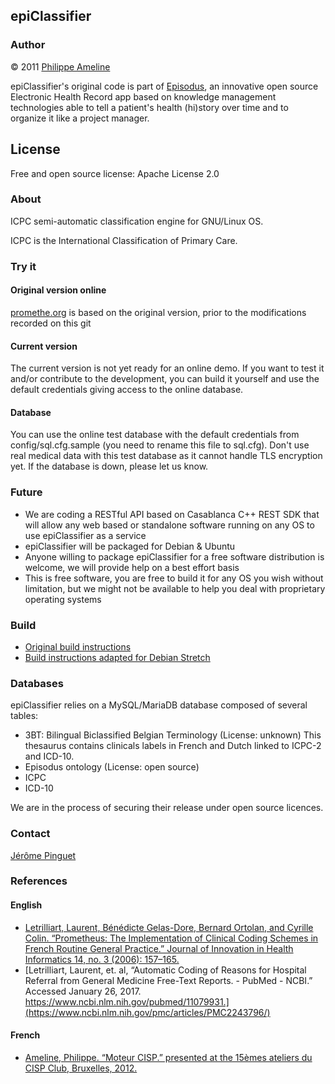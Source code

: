 ## epiClassifier

### Author
© 2011  [Philippe Ameline](https://twitter.com/p_ameline)

epiClassifier's original code is part of [Episodus](https://sourceforge.net/projects/episodus/), an innovative open source Electronic Health Record app based on knowledge management technologies able to tell a patient's health (hi)story over time and to organize it like a project manager.

## License
Free and open source license: Apache License 2.0

### About
ICPC semi-automatic classification engine for GNU/Linux OS.

ICPC is the International Classification of Primary Care.

### Try it

#### Original version online 
[promethe.org](http://promethe.org) is based on the original version, prior to the modifications recorded on this git

#### Current version
The current version is not yet ready for an online demo. If you want to test it and/or contribute to the development, you can build it yourself and use the default credentials giving access to the online database.

#### Database
You can use the online test database with the default credentials from config/sql.cfg.sample (you need to rename this file to sql.cfg). Don't use real medical data with this test database as it cannot handle TLS encryption yet. If the database is down, please let us know.

### Future

* We are coding a RESTful API based on Casablanca C++ REST SDK that will allow any web based or standalone software running on any OS to use epiClassifier as a service
* epiClassifier will be packaged for Debian & Ubuntu
* Anyone willing to package epiClassifier for a free software distribution is welcome, we will provide help on a best effort basis
* This is free software, you are free to build it for any OS you wish without limitation, but we might not be available to help you deal with proprietary operating systems

### Build
* [Original build instructions](http://philippe.ameline.free.fr/epiClassifier/instructions.htm)
* [Build instructions adapted for Debian Stretch](BUILD.md)

### Databases

epiClassifier relies on a MySQL/MariaDB database composed of several tables:

* 3BT: Bilingual Biclassified Belgian Terminology (License: unknown) This thesaurus contains clinicals labels in French and Dutch linked to ICPC-2 and ICD-10.
* Episodus ontology (License: open source)
* ICPC
* ICD-10

We are in the process of securing their release under open source licences.

### Contact

[Jérôme Pinguet](https://twitter.com/medecinelibre)

### References
#### English
* [Letrilliart, Laurent, Bénédicte Gelas-Dore, Bernard Ortolan, and Cyrille Colin. “Prometheus: The Implementation of Clinical Coding Schemes in French Routine General Practice.” Journal of Innovation in Health Informatics 14, no. 3 (2006): 157–165.](http://hijournal.bcs.org/index.php/jhi/article/view/626)
* [Letrilliart, Laurent, et. al, “Automatic Coding of Reasons for Hospital Referral from General Medicine Free-Text Reports. - PubMed - NCBI.” Accessed January 26, 2017. https://www.ncbi.nlm.nih.gov/pubmed/11079931.](https://www.ncbi.nlm.nih.gov/pmc/articles/PMC2243796/)
#### French
* [Ameline, Philippe. “Moteur CISP.” presented at the 15èmes ateliers du CISP Club, Bruxelles, 2012.](http://www.cispclub.org/cispclub/docs/27/000256/0000316.pdf)
